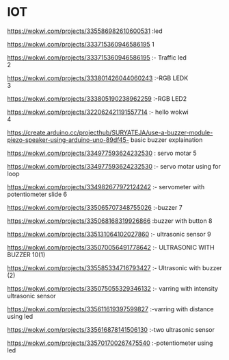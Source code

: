 # IOT

https://wokwi.com/projects/335586982610600531 :led

https://wokwi.com/projects/333715360946586195   1

https://wokwi.com/projects/333715360946586195 :- Traffic led<br> 2

https://wokwi.com/projects/333801426044060243  :-RGB LEDK<br> 3

https://wokwi.com/projects/333805190238962259  :-RGB LED2<br>

https://wokwi.com/projects/322062421191557714 :- hello wokwi<br>4

https://create.arduino.cc/projecthub/SURYATEJA/use-a-buzzer-module-piezo-speaker-using-arduino-uno-89df45- basic buzzer explaination<br>

https://wokwi.com/projects/334977593624232530 : servo motar 5

https://wokwi.com/projects/334977593624232530  :-    servo motar using for loop

https://wokwi.com/projects/334982677972124242  :- servometer with potentiometer slide 6

https://wokwi.com/projects/335065707348755026  :-buzzer 7

https://wokwi.com/projects/335068168319926866  :buzzer with button 8

https://wokwi.com/projects/335131064102027860 :- ultrasonic sensor 9

https://wokwi.com/projects/335070056491778642  :- ULTRASONIC WITH BUZZER 10(1)
 
https://wokwi.com/projects/335585334716793427   :- Ultrasonic with buzzer (2)

https://wokwi.com/projects/335075055329346132   :- varring with intensity ultrasonic sensor

https://wokwi.com/projects/335611619397599827 :-varring with distance using led

https://wokwi.com/projects/335616878141506130  :-two ultrasonic sensor

https://wokwi.com/projects/335701700267475540  :-potentiometer using led

